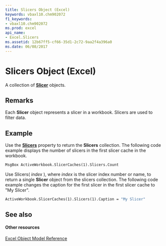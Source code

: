 ```yaml
---
title: Slicers Object (Excel)
keywords: vbaxl10.chm902072
f1_keywords:
- vbaxl10.chm902072
ms.prod: excel
api_name:
- Excel.Slicers
ms.assetid: 12b67ff5-cf66-35d1-2c72-9aa2f4a396a0
ms.date: 06/08/2017
---
```



# Slicers Object (Excel)

A collection of **[Slicer](slicer-object-excel.md)** objects.


## Remarks

Each **Slicer** object represents a slicer in a workbook. Slicers are used to filter data.


## Example

Use the **[Slicers](slicercache-slicers-property-excel.md)** property to return the **Slicers** collection. The following code example displays the number of slicers in the first slicer cache in the workbook.


```vb
MsgBox ActiveWorkbook.SlicerCaches(1).Slicers.Count
```

Use Slicers( _index_ ), where _index_ is the slicer index number or name, to return a single **Slicer** object from the slicers collection. The following code example changes the caption for the first slicer in the first slicer cache to "My Slicer".




```vb
ActiveWorkbook.SlicerCaches(1).Slicers(1).Caption = "My Slicer"
```


## See also


#### Other resources


[Excel Object Model Reference](http://msdn.microsoft.com/library/11ea8598-8a20-92d5-f98b-0da04263bf2c%28Office.15%29.aspx)


